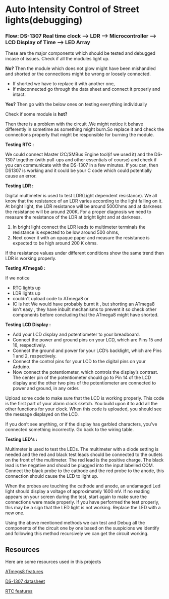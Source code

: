 # Auto Intensity Control of Street lights(debugging)

### Flow: DS-1307 Real time clock --> LDR --> Microcontroller --> LCD Display of Time --> LED Array

These are the major components which should be tested and debugged incase of issues.
Check if all the modules light up.

**No?** Then the module which does not glow might have been mishandled and shorted or the connections might be wrong or loosely connected. 
* If shorted we have to replace it with another one, 
* If misconnected go through the data sheet and connect it properly and intact.

**Yes?** Then go with the below ones on testing everything individually

Check if some module is **hot?**

Then there is a problem with the circuit .We might notice it behave differently in sometime as something might burn.So replace it and check the connections properly that might be responsible for burning the module.

**Testing RTC :** 

We could connect Master I2C/SMBus Engine tool(if we used it) and the DS-1307 together (with pull-ups and other essentials of course) and check if you can communicate with the DS-1307 in a few minutes. If you can, then DS1307 is working and it could be your C code which could potentially cause an error.
	
**Testing LDR :** 

Digital multimeter is used to test LDR(Light dependent resistance). We all know that the resistance of an LDR varies according to the light falling on it. At bright light, the LDR resistance will be around 500Ohms and at darkness the resistance will be around 200K. For a proper diagnosis we need to measure the resistance of the LDR at bright light and at darkness. 
1) In bright light connect the LDR leads to multimeter terminals the resistance is expected to be low around 500 ohms, 
2) Next cover it with an opaque paper and measure the resistance is expected to be high around 200 K ohms. 

If the resistance values under different conditions show the same trend then LDR is working properly.
	
**Testing ATmega8 :** 

If we notice
* RTC lights up
* LDR lights up
* couldn't upload code to ATmega8 or
* IC is hot
We would have probably burnt it , but shorting an ATmega8 isn't easy , they have inbuilt mechanisms to prevent it so check other components before concluding that the ATmega8 might have shorted.

**Testing LCD Display :** 

* Add your LCD display and potentiometer to your breadboard. 
* Connect the power and ground pins on your LCD, which are Pins 15 and 16, respectively. 
* Connect the ground and power for your LCD’s backlight, which are Pins 1 and 2, respectively. 
* Connect the control pins for your LCD to the digital pins on your Arduino. 
* Now connect the potentiometer, which controls the display’s contrast. The center pin of the potentiometer should go to Pin 14 of the LCD display and the other two pins of the potentiometer are connected to power and ground, in any order. 

Upload some code to make sure that the LCD is working properly. This code is the first part of your alarm clock sketch. You build upon it to add all the other functions for your clock. When this code is uploaded, you should see the message displayed on the LCD. 

If you don’t see anything, or if the display has garbled characters, you’ve connected something incorrectly. Go back to the wiring table.

**Testing LED's :** 

Multimeter is used to test the LEDs. The multimeter with a diode setting is needed and the red and black test leads should be connected to the outlets on the front of the multimeter. 
The red lead is the positive charge. The black lead is the negative and should be plugged into the input labelled COM. Connect the black probe to the cathode and the red probe to the anode, this connection should cause the LED to light up. 

When the probes are touching the cathode and anode, an undamaged Led light should display a voltage of approximately 1600 mV. If no reading appears on your screen during the test, start again to make sure the connections were made properly. If you have performed the test properly, this may be a sign that the LED light is not working. Replace the LED with a new one. 
	
Using the above mentioned methods we can test and Debug all the components of the circuit one by one based on the suspicions we identify and following this method recursively we can get the circuit working.
	

## Resources

Here are some resources used in this projects

[ATmegs8 features](https://docs.rs-online.com/5d80/0900766b815965d2.pdf)

[DS-1307 datasheet](https://www.sparkfun.com/datasheets/Components/DS1307.pdf)

[RTC features](https://www.elprocus.com/rtc-ds1307/)

